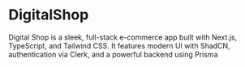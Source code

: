 # DigitalShop
 Digital Shop is a sleek, full-stack e-commerce app built with Next.js, TypeScript, and Tailwind CSS. It features modern UI with ShadCN, authentication via Clerk, and a powerful backend using Prisma
